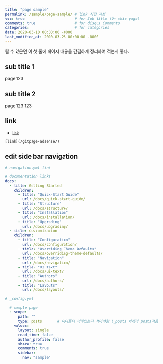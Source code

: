 ```yaml
---
title: "page sample"
permalink: /sample/page-sample/ # link 직접 지정
toc: true                       # for Sub-title (On this page)
comments: true                  # for disqus Comments
categories:                     # for categories
date: 2020-03-10 00:00:00 -0000
last_modified_at: 2020-03-25 00:00:00 -0000
---
```


될 수 있은면 이 첫 줄에 페이지 내용을 간결하게 정리하여 적는게 좋다.

## sub title 1

page 123

## sub title 2

page 123 123

## link 

* [link](/gitpage-adsense/)

```
[link](/gitpage-adsense/)
```

## edit side bar navigation

```yml
# navigation.yml link

# documentation links
docs:
  - title: Getting Started
    children:
      - title: "Quick-Start Guide"
        url: /docs/quick-start-guide/
      - title: "Structure"
        url: /docs/structure/
      - title: "Installation"
        url: /docs/installation/
      - title: "Upgrading"
        url: /docs/upgrading/
  - title: Customization
    children:
      - title: "Configuration"
        url: /docs/configuration/
      - title: "Overriding Theme Defaults"
        url: /docs/overriding-theme-defaults/
      - title: "Navigation"
        url: /docs/navigation/
      - title: "UI Text"
        url: /docs/ui-text/
      - title: "Authors"
        url: /docs/authors/
      - title: "Layouts"
        url: /docs/layouts/
```

```yml
# _config.yml
    
  # sample page
  - scope:
      path: ""
      type: posts       # 어디폴더 아래있는지 적어야함 (_posts 아래라 posts적음)
    values:
      layout: single
      read_time: false
      author_profile: false
      share: true
      comments: true
      sidebar:
        nav: "sample"
```